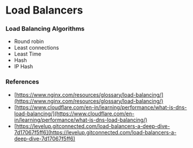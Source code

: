 # Load Balancers



### Load Balancing Algorithms

* Round robin
* Least connections
* Least Time
* Hash
* IP Hash

### References&#x20;

* [https://www.nginx.com/resources/glossary/load-balancing/](https://www.nginx.com/resources/glossary/load-balancing/)
* [https://www.cloudflare.com/en-in/learning/performance/what-is-dns-load-balancing/](https://www.cloudflare.com/en-in/learning/performance/what-is-dns-load-balancing/)
* [https://levelup.gitconnected.com/load-balancers-a-deep-dive-7d17067f5ff6](https://levelup.gitconnected.com/load-balancers-a-deep-dive-7d17067f5ff6)



